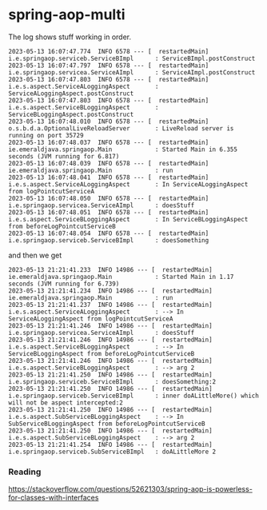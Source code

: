# spring-aop-multi

The log shows stuff working in order.

    2023-05-13 16:07:47.774  INFO 6578 --- [  restartedMain] i.e.springaop.serviceb.ServiceBImpl      : ServiceBImpl.postConstruct
    2023-05-13 16:07:47.797  INFO 6578 --- [  restartedMain] i.e.springaop.servicea.ServiceAImpl      : ServiceAImpl.postConstruct
    2023-05-13 16:07:47.803  INFO 6578 --- [  restartedMain] i.e.s.aspect.ServiceALoggingAspect       : ServiceALoggingAspect.postConstruct
    2023-05-13 16:07:47.803  INFO 6578 --- [  restartedMain] i.e.s.aspect.ServiceBLoggingAspect       : ServiceBLoggingAspect.postConstruct
    2023-05-13 16:07:48.010  INFO 6578 --- [  restartedMain] o.s.b.d.a.OptionalLiveReloadServer       : LiveReload server is running on port 35729
    2023-05-13 16:07:48.037  INFO 6578 --- [  restartedMain] ie.emeraldjava.springaop.Main            : Started Main in 6.355 seconds (JVM running for 6.817)
    2023-05-13 16:07:48.039  INFO 6578 --- [  restartedMain] ie.emeraldjava.springaop.Main            : run
    2023-05-13 16:07:48.041  INFO 6578 --- [  restartedMain] i.e.s.aspect.ServiceALoggingAspect       : In ServiceALoggingAspect from logPointcutServiceA
    2023-05-13 16:07:48.050  INFO 6578 --- [  restartedMain] i.e.springaop.servicea.ServiceAImpl      : doesStuff
    2023-05-13 16:07:48.051  INFO 6578 --- [  restartedMain] i.e.s.aspect.ServiceBLoggingAspect       : In ServiceBLoggingAspect from beforeLogPointcutServiceB
    2023-05-13 16:07:48.054  INFO 6578 --- [  restartedMain] i.e.springaop.serviceb.ServiceBImpl      : doesSomething

and then we get

    2023-05-13 21:21:41.233  INFO 14986 --- [  restartedMain] ie.emeraldjava.springaop.Main            : Started Main in 1.17 seconds (JVM running for 6.739)
    2023-05-13 21:21:41.234  INFO 14986 --- [  restartedMain] ie.emeraldjava.springaop.Main            : run
    2023-05-13 21:21:41.237  INFO 14986 --- [  restartedMain] i.e.s.aspect.ServiceALoggingAspect       : --> In ServiceALoggingAspect from logPointcutServiceA
    2023-05-13 21:21:41.246  INFO 14986 --- [  restartedMain] i.e.springaop.servicea.ServiceAImpl      : doesStuff
    2023-05-13 21:21:41.246  INFO 14986 --- [  restartedMain] i.e.s.aspect.ServiceBLoggingAspect       : --> In ServiceBLoggingAspect from beforeLogPointcutServiceB
    2023-05-13 21:21:41.246  INFO 14986 --- [  restartedMain] i.e.s.aspect.ServiceBLoggingAspect       : --> arg 2
    2023-05-13 21:21:41.250  INFO 14986 --- [  restartedMain] i.e.springaop.serviceb.ServiceBImpl      : doesSomething:2
    2023-05-13 21:21:41.250  INFO 14986 --- [  restartedMain] i.e.springaop.serviceb.ServiceBImpl      : inner doALittleMore() which will not be aspect intercepted:2
    2023-05-13 21:21:41.250  INFO 14986 --- [  restartedMain] i.e.s.aspect.SubServiceBLoggingAspect    : --> In SubServiceBLoggingAspect from beforeLogPointcutServiceB
    2023-05-13 21:21:41.250  INFO 14986 --- [  restartedMain] i.e.s.aspect.SubServiceBLoggingAspect    : --> arg 2
    2023-05-13 21:21:41.254  INFO 14986 --- [  restartedMain] i.e.springaop.serviceb.SubServiceBImpl   : doALittleMore 2

### Reading

https://stackoverflow.com/questions/52621303/spring-aop-is-powerless-for-classes-with-interfaces
